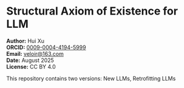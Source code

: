 # Structural Axiom of Existence for LLM

**Author:** Hui Xu   
**ORCID:** [0009-0004-4194-5999](https://orcid.org/0009-0004-4194-5999)  
**Email:** veloir@163.com   
**Date:** August 2025  
**License:** CC BY 4.0   


This repository contains two versions: New LLMs, Retrofitting LLMs

